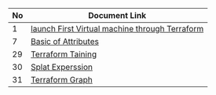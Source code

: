 | No | Document Link |
|-------|---------------|
|1 | [launch First Virtual machine through Terraform][PID1]|
|7 | [Basic of Attributes][PID7]
|29| [Terraform Taining][PID29]|
|30| [Splat Experssion][PID30]|
|31| [Terraform Graph][PID31]|




















[PID1]: <./AWS/01-Create_ec2/First-EC2.md>
[PID7]: <./AWS/07-Basic of Attributes/attributes.md>
[PID29]: <./AWS/29-Terraform Taint/README.md>
[PID30]: <./AWS/30-Splat Expression/splat.md>
[PID31]: <./AWS/31-Terraform_graph/terraform-graph.md>
